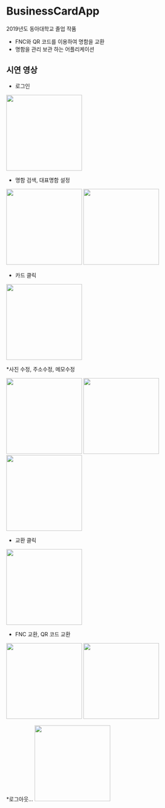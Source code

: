 # BusinessCardApp
2019년도 동아대학교 졸업 작품
 - FNC와 QR 코드를 이용하여 명함을 교환
 - 명함을 관리 보관 하는 어플리케이션
 
## 시연 영상

* 로그인
<image width="200px" height="auto" src="https://user-images.githubusercontent.com/55723654/91384570-e89c7800-e869-11ea-845e-8c3b937535cc.gif" >

* 명함 검색, 대표명함 설정
<div>
<image width="200px" height="auto" src="https://user-images.githubusercontent.com/55723654/91384572-e89c7800-e869-11ea-9685-b36e80f128a0.gif" >
<image width="200px" height="auto" src="https://user-images.githubusercontent.com/55723654/91384574-e9350e80-e869-11ea-8b64-f066c992bd32.gif" >
</div>
 
* 카드 클릭
<image width="200px" height="auto" src="https://user-images.githubusercontent.com/55723654/91384557-e63a1e00-e869-11ea-9062-c4dd2383bea1.gif">
 
*사진 수정, 주소수정, 메모수정
<div>
<image width="200px" height="auto" src="https://user-images.githubusercontent.com/55723654/91384549-e4705a80-e869-11ea-880a-c523a13c3b8c.gif">
<image width="200px" height="auto" src="https://user-images.githubusercontent.com/55723654/91384552-e5a18780-e869-11ea-9ba0-0f170e6ca019.gif">
<image width="200px" height="auto" src="https://user-images.githubusercontent.com/55723654/91384555-e63a1e00-e869-11ea-8050-727bdeeb5bde.gif">
</div>

* 교환 클릭
<image width="200px" height="auto" src="https://user-images.githubusercontent.com/55723654/91384549-e4705a80-e869-11ea-880a-c523a13c3b8c.gif">
 
* FNC 교환, QR 코드 교환
<div>
<image width="200px" height="auto" src="https://user-images.githubusercontent.com/55723654/91384558-e6d2b480-e869-11ea-88a6-429d826fe7cb.gif">
<image width="200px" height="auto" src="https://user-images.githubusercontent.com/55723654/91384563-e76b4b00-e869-11ea-970a-a2b3b2049302.gif">
</div>
  
*로그아웃...
<image width="200px" height="auto" src="https://user-images.githubusercontent.com/55723654/91384566-e803e180-e869-11ea-8186-6a1956e84ab1.gif">  
